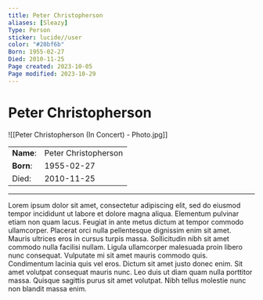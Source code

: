 ```yaml
---
title: Peter Christopherson
aliases: [Sleazy]
Type: Person
sticker: lucide//user
color: "#20bf6b"
Born: 1955-02-27
Died: 2010-11-25
Page created: 2023-10-05
Page modified: 2023-10-29
---
```


# Peter Christopherson

![[Peter Christopherson (In Concert) - Photo.jpg]]

|  |  |
| --- | --- |
| __Name__: | Peter Christopherson |
| __Born__: | 1955-02-27 |
| Died: | 2010-11-25 |

---

Lorem ipsum dolor sit amet, consectetur adipiscing elit, sed do eiusmod tempor incididunt ut labore et dolore magna aliqua. Elementum pulvinar etiam non quam lacus. Feugiat in ante metus dictum at tempor commodo ullamcorper. Placerat orci nulla pellentesque dignissim enim sit amet. Mauris ultrices eros in cursus turpis massa. Sollicitudin nibh sit amet commodo nulla facilisi nullam. Ligula ullamcorper malesuada proin libero nunc consequat. Vulputate mi sit amet mauris commodo quis. Condimentum lacinia quis vel eros. Dictum sit amet justo donec enim. Sit amet volutpat consequat mauris nunc. Leo duis ut diam quam nulla porttitor massa. Quisque sagittis purus sit amet volutpat. Nibh tellus molestie nunc non blandit massa enim.
